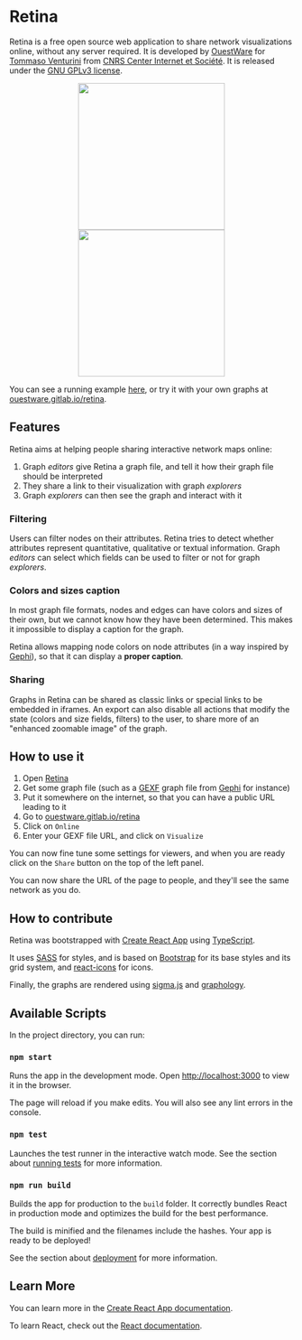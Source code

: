 # Retina

Retina is a free open source web application to share network visualizations online, without any server required. It is developed by [OuestWare](https://www.ouestware.com/en/) for [Tommaso Venturini](http://www.tommasoventurini.it/) from [CNRS Center Internet et Société](https://cis.cnrs.fr/). It is released under the [GNU GPLv3 license](https://gitlab.com/ouestware/retina/-/blob/main/LICENSE).

<p align="center">
  <img src="https://ouestware.gitlab.io/retina/beta/logo_CNRS_CIS.jpg" width="260" />
  <img src="https://ouestware.gitlab.io/retina/beta/logo_ouestware_text.svg" width="260" />
</p>

You can see a running example [here](https://ouestware.gitlab.io/retina/beta/#/graph/?url=https%3A%2F%2Fouestware.gitlab.io%2Fretina%2Fbeta%2Fdataset.gexf&c=c&s=s&sa[]=s&sa[]=r&ca[]=t&ca[]=c&st[]=t&st[]=c&ds=1&dc=1), or try it with your own graphs at [ouestware.gitlab.io/retina](https://ouestware.gitlab.io/retina/).

## Features

Retina aims at helping people sharing interactive network maps online:

1. Graph _editors_ give Retina a graph file, and tell it how their graph file should be interpreted
2. They share a link to their visualization with graph _explorers_
3. Graph _explorers_ can then see the graph and interact with it

### Filtering

Users can filter nodes on their attributes. Retina tries to detect whether attributes represent quantitative, qualitative or textual information. Graph _editors_ can select which fields can be used to filter or not for graph _explorers_.

### Colors and sizes caption

In most graph file formats, nodes and edges can have colors and sizes of their own, but we cannot know how they have been determined. This makes it impossible to display a caption for the graph.

Retina allows mapping node colors on node attributes (in a way inspired by [Gephi](https://gephi.org/features/)), so that it can display a **proper caption**.

### Sharing

Graphs in Retina can be shared as classic links or special links to be embedded in iframes. An export can also disable all actions that modify the state (colors and size fields, filters) to the user, to share more of an "enhanced zoomable image" of the graph.

## How to use it

1. Open [Retina](https://ouestware.gitlab.io/retina/)
2. Get some graph file (such as a [GEXF](https://gexf.net/) graph file from [Gephi](https://gephi.org/) for instance)
3. Put it somewhere on the internet, so that you can have a public URL leading to it
4. Go to [ouestware.gitlab.io/retina](https://ouestware.gitlab.io/retina)
5. Click on `Online`
6. Enter your GEXF file URL, and click on `Visualize`

You can now fine tune some settings for viewers, and when you are ready click on the `Share` button on the top of the left panel.

You can now share the URL of the page to people, and they'll see the same network as you do.

## How to contribute

Retina was bootstrapped with [Create React App](https://github.com/facebook/create-react-app) using [TypeScript](https://www.typescriptlang.org/).

It uses [SASS](https://sass-lang.com/) for styles, and is based on [Bootstrap](https://getbootstrap.com/) for its base styles and its grid system, and [react-icons](https://react-icons.github.io/react-icons/) for icons.

Finally, the graphs are rendered using [sigma.js](https://www.sigmajs.org/) and [graphology](https://graphology.github.io/).

## Available Scripts

In the project directory, you can run:

### `npm start`

Runs the app in the development mode.
Open [http://localhost:3000](http://localhost:3000) to view it in the browser.

The page will reload if you make edits.
You will also see any lint errors in the console.

### `npm test`

Launches the test runner in the interactive watch mode.
See the section about [running tests](https://facebook.github.io/create-react-app/docs/running-tests) for more information.

### `npm run build`

Builds the app for production to the `build` folder.
It correctly bundles React in production mode and optimizes the build for the best performance.

The build is minified and the filenames include the hashes.
Your app is ready to be deployed!

See the section about [deployment](https://facebook.github.io/create-react-app/docs/deployment) for more information.

## Learn More

You can learn more in the [Create React App documentation](https://facebook.github.io/create-react-app/docs/getting-started).

To learn React, check out the [React documentation](https://reactjs.org/).
